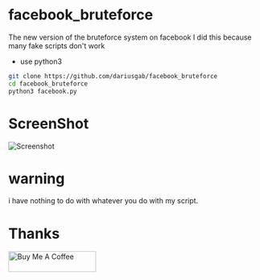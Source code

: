# facebook_bruteforce
The new version of the bruteforce system on facebook I did this because many fake scripts don't work 
* use python3 
```sh
git clone https://github.com/dariusgab/facebook_bruteforce 
cd facebook_bruteforce 
python3 facebook.py 
```
# ScreenShot
![Screenshot](https://github.com/dariusgab/facebook_bruteforce/raw/main/IMG_1652645174941.jpg)
# warning
i have nothing to do with whatever you do with my script.

# Thanks
<a href="https://buymeacoffee.com/dariusofficia10" target="_blank"><img src="https://cdn.buymeacoffee.com/buttons/default-orange.png" alt="Buy Me A Coffee" height="41" width="174"></a>
